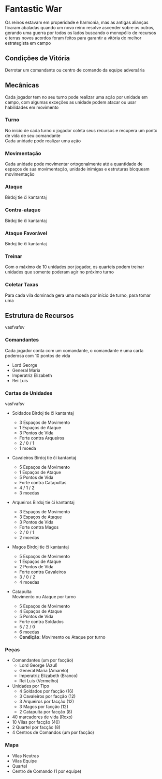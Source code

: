# Fantastic War  

Os reinos estavam em properidade e harmonia, mas as antigas alianças ficaram abaladas quando um novo reino resolve ascender sobre os outros, gerando uma guerra por todos os lados buscando o monopólio de recursos e terras novos acordos foram feitos para garantir a vitória do melhor estrategista em campo

## Condições de Vitória

Derrotar um comandante ou centro de comando da equipe adversária

## Mecânicas

Cada jogador tem no seu turno pode realizar uma ação por unidade em campo, com algumas exceções as unidade podem atacar ou usar habilidades em movimento

### Turno

No início de cada turno o jogador coleta seus recursos e recupera um ponto de vida de seu comandante  
Cada unidade pode realizar uma ação

### Movimentação 

Cada unidade pode movimentar ortogonalmente até a quantidade de espaços de sua movimentação, unidade inimigas e estruturas bloqueam movimentação

### Ataque

Birdoj tie ĉi kantantaj

### Contra-ataque

Birdoj tie ĉi kantantaj

### Ataque Favorável

Birdoj tie ĉi kantantaj

### Treinar

Com o máximo de 10 unidades por jogador, os quarteis podem treinar unidades que somente poderam agir no próximo turno

### Coletar Taxas

Para cada vila dominada gera uma moeda por início de turno, para tomar uma

## Estrutura de Recursos

vasfvafsv

### Comandantes

Cada jogador conta com um comandante, o comandante é uma carta poderosa com 10 pontos de vida

* Lord George
* General Maria
* Imperatriz Elizabeth
* Rei Luis

### Cartas de Unidades

vasfvafsv

* Soldados
Birdoj tie ĉi kantantaj
  * 3 Espaços de Movimento
  * 1 Espaços de Ataque
  * 3 Pontos de Vida
  * Forte contra Arqueiros
  * 2 / 0 / 1
  * 1 moeda
  
* Cavaleiros
Birdoj tie ĉi kantantaj
  * 5 Espaços de Movimento
  * 1 Espaços de Ataque
  * 5 Pontos de Vida  
  * Forte contra Catapultas
  * 4 / 1 / 2
  * 3 moedas

* Arqueiros
Birdoj tie ĉi kantantaj
  * 3 Espaços de Movimento
  * 3 Espaços de Ataque
  * 3 Pontos de Vida  
  * Forte contra Magos
  * 2 / 0 / 1
  * 2 moedas

* Magos
Birdoj tie ĉi kantantaj
  * 5 Espaços de Movimento
  * 1 Espaços de Ataque
  * 2 Pontos de Vida  
  * Forte contra Cavaleiros
  * 3 / 0 / 2
  * 4 moedas
  
* Catapulta  
Movimento ou Ataque por turno  
  * 5 Espaços de Movimento
  * 4 Espaços de Ataque
  * 5 Pontos de Vida
  * Forte contra Soldados
  * 5 / 2 / 0  
  * 6 moedas
  * **Condição:** Movimento ou Ataque por turno  

### Peças

* Comandantes (um por facção)
  * Lord George (Azul)
  * General Maria (Amarelo)
  * Imperatriz Elizabeth (Branco)
  * Rei Luis (Vermelho)
* Unidades por Tipo
  * 4 Soldados por facção (16)
  * 3 Cavaleiros por facção (12)
  * 3 Arqueiros por facção (12)
  * 3 Magos por facção (12)
  * 2 Catapulta por facção (8)
* 40 marcadores de vida (Roxo)
* 10 Vilas por facção (40)
* 2 Quartel por facção (8)
* 4 Centros de Comandos (um por facção)

### Mapa

* Vilas Neutras
* Vilas Equipe
* Quartel
* Centro de Comando (1 por equipe)


